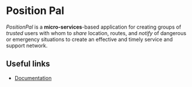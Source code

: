 # Position Pal

_PositionPal_ is a **micro-services**-based application for creating groups of _trusted_ users with whom to _share_ location, routes, and _notify_ of dangerous or emergency situations to create an effective and timely service and support network.

## Useful links

- [Documentation](https://position-pal.github.io/)
